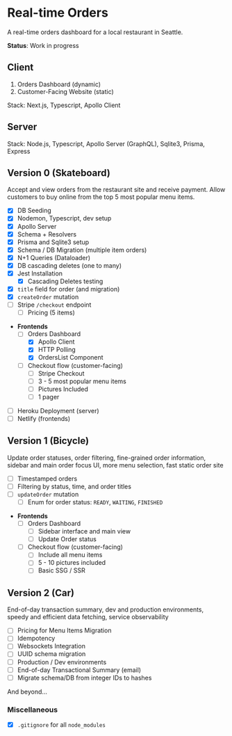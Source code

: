 # Real-time Orders

A real-time orders dashboard for a local restaurant in Seattle.

**Status**: Work in progress

## Client
1. Orders Dashboard (dynamic)
2. Customer-Facing Website (static)

Stack: Next.js, Typescript, Apollo Client

## Server
Stack: Node.js, Typescript, Apollo Server (GraphQL), Sqlite3, Prisma, Express

## Version 0 (Skateboard)
Accept and view orders from the restaurant site and receive payment.
Allow customers to buy online from the top 5 most popular menu items.

- [x] DB Seeding
- [x] Nodemon, Typescript, dev setup
- [x] Apollo Server
- [x] Schema + Resolvers
- [x] Prisma and Sqlite3 setup
- [x] Schema / DB Migration (multiple item orders)
- [x] N+1 Queries (Dataloader)
- [x] DB cascading deletes (one to many)
- [x] Jest Installation
  - [x] Cascading Deletes testing
- [x] `title` field for order (and migration)
- [x] `createOrder` mutation
- [ ] Stripe `/checkout` endpoint
  - [ ] Pricing (5 items) 
- **Frontends**
  - [ ] Orders Dashboard
    - [x] Apollo Client
    - [x] HTTP Polling
    - [x] OrdersList Component
  - [ ] Checkout flow (customer-facing)
    - [ ] Stripe Checkout
    - [ ] 3 - 5 most popular menu items
    - [ ] Pictures Included
    - [ ] 1 pager
- [ ] Heroku Deployment (server)
- [ ] Netlify (frontends)

## Version 1 (Bicycle)
Update order statuses, order filtering, fine-grained order information, sidebar and main order focus UI, more menu selection, fast static order site

- [ ] Timestamped orders
- [ ] Filtering by status, time, and order titles
- [ ] `updateOrder` mutation
  - [ ] Enum for order status: `READY`, `WAITING`, `FINISHED`
- **Frontends**
  - [ ] Orders Dashboard
     - [ ] Sidebar interface and main view
     - [ ] Update Order status
  - [ ] Checkout flow (customer-facing)
    - [ ] Include all menu items
    - [ ] 5 - 10 pictures included
    - [ ] Basic SSG / SSR 

## Version 2 (Car)
End-of-day transaction summary, dev and production environments, speedy and efficient data fetching, service observability

- [ ] Pricing for Menu Items Migration
- [ ] Idempotency
- [ ] Websockets Integration
- [ ] UUID schema migration
- [ ] Production / Dev environments
- [ ] End-of-day Transactional Summary (email)
- [ ] Migrate schema/DB from integer IDs to hashes

And beyond...

### Miscellaneous
- [x] `.gitignore` for all `node_modules`

